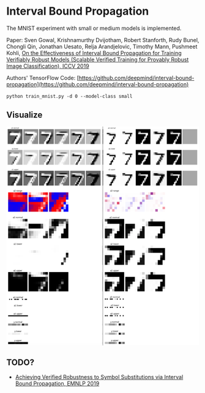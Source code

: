 # Interval Bound Propagation

The MNIST experiment with small or medium models is implemented.

Paper: Sven Gowal, Krishnamurthy Dvijotham, Robert Stanforth, Rudy Bunel, Chongli Qin, Jonathan Uesato, Relja Arandjelovic, Timothy Mann, Pushmeet Kohli, [On the Effectiveness of Interval Bound Propagation for Training Verifiably Robust Models (Scalable Verified Training for Provably Robust Image Classification), ICCV 2019](https://arxiv.org/abs/1810.12715)

Authors' TensorFlow Code: [https://github.com/deepmind/interval-bound-propagation](https://github.com/deepmind/interval-bound-propagation)

```
python train_mnist.py -d 0 --model-class small
```

## Visualize

![visualize_baseline_and_ibp](sample_data/vis_files/visualize_comparison_ibp.png)


## TODO?

- [Achieving Verified Robustness to Symbol Substitutions via Interval Bound Propagation, EMNLP 2019](https://arxiv.org/abs/1909.01492)

